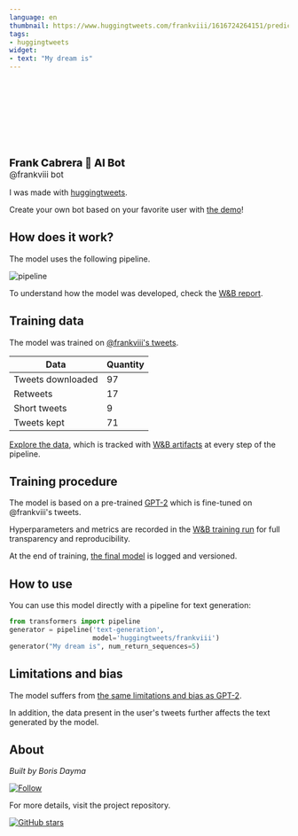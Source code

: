 ```yaml
---
language: en
thumbnail: https://www.huggingtweets.com/frankviii/1616724264151/predictions.png
tags:
- huggingtweets
widget:
- text: "My dream is"
---
```


<div>
<div style="width: 132px; height:132px; border-radius: 50%; background-size: cover; background-image: url('https://pbs.twimg.com/profile_images/1326746410243428353/09C_PBPD_400x400.jpg')">
</div>
<div style="margin-top: 8px; font-size: 19px; font-weight: 800">Frank Cabrera 🤖 AI Bot </div>
<div style="font-size: 15px">@frankviii bot</div>
</div>

I was made with [huggingtweets](https://github.com/borisdayma/huggingtweets).

Create your own bot based on your favorite user with [the demo](https://colab.research.google.com/github/borisdayma/huggingtweets/blob/master/huggingtweets-demo.ipynb)!

## How does it work?

The model uses the following pipeline.

![pipeline](https://github.com/borisdayma/huggingtweets/blob/master/img/pipeline.png?raw=true)

To understand how the model was developed, check the [W&B report](https://wandb.ai/wandb/huggingtweets/reports/HuggingTweets-Train-a-Model-to-Generate-Tweets--VmlldzoxMTY5MjI).

## Training data

The model was trained on [@frankviii's tweets](https://twitter.com/frankviii).

| Data | Quantity |
| --- | --- |
| Tweets downloaded | 97 |
| Retweets | 17 |
| Short tweets | 9 |
| Tweets kept | 71 |

[Explore the data](https://wandb.ai/wandb/huggingtweets/runs/zidaqanj/artifacts), which is tracked with [W&B artifacts](https://docs.wandb.com/artifacts) at every step of the pipeline.

## Training procedure

The model is based on a pre-trained [GPT-2](https://huggingface.co/gpt2) which is fine-tuned on @frankviii's tweets.

Hyperparameters and metrics are recorded in the [W&B training run](https://wandb.ai/wandb/huggingtweets/runs/z4esfnfx) for full transparency and reproducibility.

At the end of training, [the final model](https://wandb.ai/wandb/huggingtweets/runs/z4esfnfx/artifacts) is logged and versioned.

## How to use

You can use this model directly with a pipeline for text generation:

```python
from transformers import pipeline
generator = pipeline('text-generation',
                     model='huggingtweets/frankviii')
generator("My dream is", num_return_sequences=5)
```

## Limitations and bias

The model suffers from [the same limitations and bias as GPT-2](https://huggingface.co/gpt2#limitations-and-bias).

In addition, the data present in the user's tweets further affects the text generated by the model.

## About

*Built by Boris Dayma*

[![Follow](https://img.shields.io/twitter/follow/borisdayma?style=social)](https://twitter.com/intent/follow?screen_name=borisdayma)

For more details, visit the project repository.

[![GitHub stars](https://img.shields.io/github/stars/borisdayma/huggingtweets?style=social)](https://github.com/borisdayma/huggingtweets)
